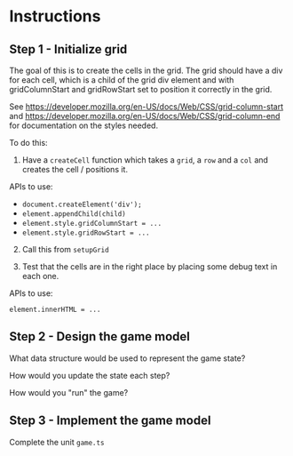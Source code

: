 # Instructions

## Step 1 - Initialize grid

The goal of this is to create the cells in the grid. The grid should have a div
for each cell, which is a child of the grid div element and with gridColumnStart
and gridRowStart set to position it correctly in the grid.

See https://developer.mozilla.org/en-US/docs/Web/CSS/grid-column-start and
https://developer.mozilla.org/en-US/docs/Web/CSS/grid-column-end for
documentation on the styles needed.

To do this:

1. Have a `createCell` function which takes a `grid`, a `row` and a `col` and
   creates the cell / positions it.

APIs to use:

- `document.createElement('div');`
- `element.appendChild(child)`
- `element.style.gridColumnStart = ...`
- `element.style.gridRowStart = ...`

2. Call this from `setupGrid`

3. Test that the cells are in the right place by placing some debug text in
   each one.

APIs to use:

`element.innerHTML = ...`

## Step 2 - Design the game model

What data structure would be used to represent the game state?

How would you update the state each step?

How would you "run" the game?

## Step 3 - Implement the game model

Complete the unit `game.ts`
